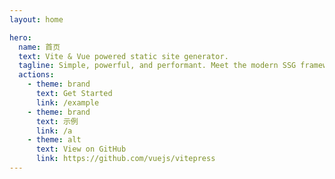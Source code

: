 ```yaml
---
layout: home

hero:
  name: 首页
  text: Vite & Vue powered static site generator.
  tagline: Simple, powerful, and performant. Meet the modern SSG framework you've always wanted.
  actions:
    - theme: brand
      text: Get Started
      link: /example
    - theme: brand
      text: 示例
      link: /a
    - theme: alt
      text: View on GitHub
      link: https://github.com/vuejs/vitepress
---
```

